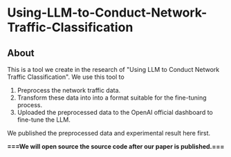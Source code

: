 # Using-LLM-to-Conduct-Network-Traffic-Classification

## About
This is a tool we create in the research of "Using LLM to Conduct Network Traffic Classification". 
We use this tool to 
1. Preprocess the network traffic data.
2. Transform these data into into a format suitable for the fine-tuning process.
3. Uploaded the preprocessed data to the OpenAI official dashboard to fine-tune the LLM.

We published the preprocessed data and experimental result here first.

**===We will open source the source code after our paper is published.===**
